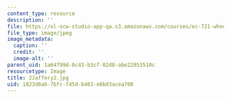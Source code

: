 ```yaml
---
content_type: resource
description: ''
file: https://ol-ocw-studio-app-qa.s3.amazonaws.com/courses/ec-721-wheelchair-design-in-developing-countries-spring-2009/1823d8a67bfcf45db463e8bd3acea700_2Jaffery2.jpg
file_type: image/jpeg
image_metadata:
  caption: ''
  credit: ''
  image-alt: ''
parent_uid: 1a64799d-8c43-b3cf-02d8-abe22053510c
resourcetype: Image
title: 2Jaffery2.jpg
uid: 1823d8a6-7bfc-f45d-b463-e8bd3acea700
---
```

